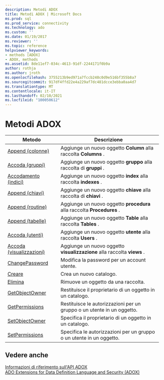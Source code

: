 ```yaml
---
description: Metodi ADOX
title: Metodi ADOX | Microsoft Docs
ms.prod: sql
ms.prod_service: connectivity
ms.technology: ado
ms.custom: ''
ms.date: 01/19/2017
ms.reviewer: ''
ms.topic: reference
helpviewer_keywords:
- methods [ADOX]
- ADOX, methods
ms.assetid: 8de11ef7-034c-4613-91df-2244171f0b9a
author: rothja
ms.author: jroth
ms.openlocfilehash: 3755213b9ed971a7fccb248c0d9e516bf355b8a7
ms.sourcegitcommit: 917df4ffd22e4a229af7dc481dcce3ebba0aa4d7
ms.translationtype: MT
ms.contentlocale: it-IT
ms.lasthandoff: 02/10/2021
ms.locfileid: "100050612"
---
```

# <a name="adox-methods"></a>Metodi ADOX

|Metodo|Descrizione|  
|-|-|  
|[Append (colonne)](./append-method-adox-columns.md)|Aggiunge un nuovo oggetto **Column** alla raccolta **Columns** .|  
|[Accoda (gruppi)](./append-method-adox-groups.md)|Aggiunge un nuovo oggetto **gruppo** alla raccolta di **gruppi** .|  
|[Accodamento (indici)](./append-method-adox-indexes.md)|Aggiunge un nuovo oggetto **index** alla raccolta **indexes** .|  
|[Append (chiavi)](./append-method-adox-keys.md)|Aggiunge un nuovo oggetto **chiave** alla raccolta di **chiavi** .|  
|[Append (routine)](./append-method-adox-procedures.md)|Aggiunge un nuovo oggetto **procedura** alla raccolta **Procedures** .|  
|[Append (tabelle)](./append-method-adox-tables.md)|Aggiunge un nuovo oggetto **Table** alla raccolta **Tables** .|  
|[Accoda (utenti)](./append-method-adox-users.md)|Aggiunge un nuovo oggetto **utente** alla raccolta **Users** .|  
|[Accoda (visualizzazioni)](./append-method-adox-views.md)|Aggiunge un nuovo oggetto **visualizzazione** alla raccolta **views** .|  
|[ChangePassword](./changepassword-method-adox.md)|Modifica la password per un account utente.|  
|[Creare](./create-method-adox.md)|Crea un nuovo catalogo.|  
|[Elimina](./delete-method-adox-collections.md)|Rimuove un oggetto da una raccolta.|  
|[GetObjectOwner](./getobjectowner-method-adox.md)|Restituisce il proprietario di un oggetto in un catalogo.|  
|[GetPermissions](./getpermissions-method-adox.md)|Restituisce le autorizzazioni per un gruppo o un utente in un oggetto.|  
|[SetObjectOwner](./setobjectowner-method.md)|Specifica il proprietario di un oggetto in un catalogo.|  
|[SetPermissions](./setpermissions-method-adox.md)|Specifica le autorizzazioni per un gruppo o un utente in un oggetto.|  
  
## <a name="see-also"></a>Vedere anche  
 [Informazioni di riferimento sull'API ADOX](./adox-object-model.md)   
 [ADO Extensions for Data Definition Language and Security (ADOX)](../../guide/extensions/ado-extensions-for-data-definition-language-and-security-adox.md)